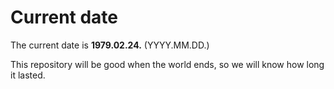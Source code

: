 # Current date

The current date is **1979.02.24.** (YYYY.MM.DD.)

This repository will be good when the world ends, so we will know how long it lasted.